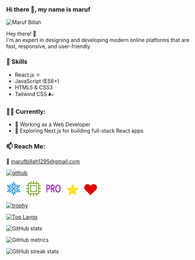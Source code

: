 ### Hi there 👋, my name is maruf
![Maruf Billah](https://your-image-link.com)

Hey there! 👋  
I'm an expert in designing and developing modern online platforms that are fast, responsive, and user-friendly.

### 🚀 Skills
- React.js ⚛️  
- JavaScript (ES6+)  
- HTML5 & CSS3  
- Tailwind CSS 🌬️

### 👨‍💻 Currently:
- 🔭 Working as a Web Developer  
- 🌱 Exploring Next.js for building full-stack React apps

### 📫 Reach Me:
📧 marufbillah1295@gmail.com


[<img src='https://cdn.jsdelivr.net/npm/simple-icons@3.0.1/icons/github.svg' alt='github' height='40'>](https://github.com/developertuls)  

<a href='https://archiveprogram.github.com/'><img src='https://raw.githubusercontent.com/acervenky/animated-github-badges/master/assets/acbadge.gif' width='40' height='40'></a> <a href='https://docs.github.com/en/developers'><img src='https://raw.githubusercontent.com/acervenky/animated-github-badges/master/assets/devbadge.gif' width='40' height='40'></a> <a href='https://github.com/pricing'><img src='https://raw.githubusercontent.com/acervenky/animated-github-badges/master/assets/pro.gif' width='40' height='40'></a> <a href='https://stars.github.com/'><img src='https://raw.githubusercontent.com/acervenky/animated-github-badges/master/assets/starbadge.gif' width='35' height='35'></a> <a href='https://docs.github.com/en/github/supporting-the-open-source-community-with-github-sponsors'><img src='https://raw.githubusercontent.com/acervenky/animated-github-badges/master/assets/sponsorbadge.gif' width='35' height='35'></a> 

[![trophy](https://github-profile-trophy.vercel.app/?username=developertuls)](https://github.com/ryo-ma/github-profile-trophy)

[![Top Langs](https://github-readme-stats.vercel.app/api/top-langs/?username=developertuls)](https://github.com/anuraghazra/github-readme-stats)

![GitHub stats](https://github-readme-stats.vercel.app/api?username=developertuls&show_icons=true&count_private=true)  

![GitHub metrics](https://metrics.lecoq.io/developertuls)  

![GitHub streak stats](https://streak-stats.demolab.com/?user=developertuls)  




<!---
developertuls/developertuls is a ✨ special ✨ repository because its `README.md` (this file) appears on your GitHub profile.
You can click the Preview link to take a look at your changes.
--->
